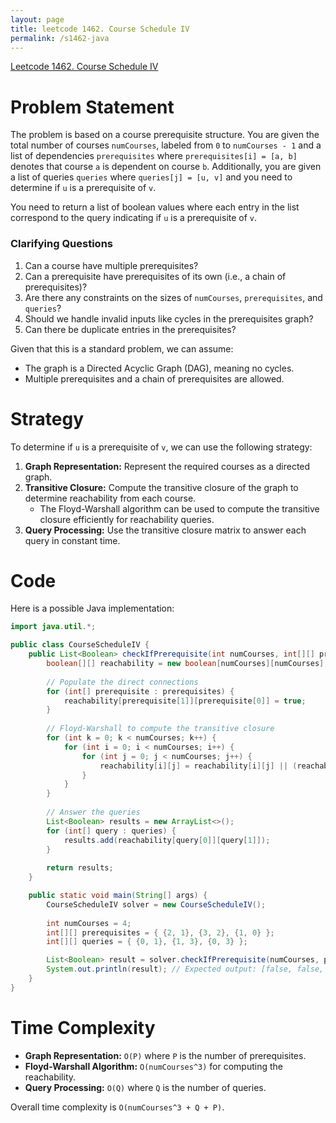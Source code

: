 ```yaml
---
layout: page
title: leetcode 1462. Course Schedule IV
permalink: /s1462-java
---
```

[Leetcode 1462. Course Schedule IV](https://algoadvance.github.io/algoadvance/l1462)
# Problem Statement

The problem is based on a course prerequisite structure. You are given the total number of courses `numCourses`, labeled from `0` to `numCourses - 1` and a list of dependencies `prerequisites` where `prerequisites[i] = [a, b]` denotes that course `a` is dependent on course `b`. Additionally, you are given a list of queries `queries` where `queries[j] = [u, v]` and you need to determine if `u` is a prerequisite of `v`.

You need to return a list of boolean values where each entry in the list correspond to the query indicating if `u` is a prerequisite of `v`.

### Clarifying Questions

1. Can a course have multiple prerequisites?
2. Can a prerequisite have prerequisites of its own (i.e., a chain of prerequisites)?
3. Are there any constraints on the sizes of `numCourses`, `prerequisites`, and `queries`?
4. Should we handle invalid inputs like cycles in the prerequisites graph?
5. Can there be duplicate entries in the prerequisites?

Given that this is a standard problem, we can assume:
- The graph is a Directed Acyclic Graph (DAG), meaning no cycles.
- Multiple prerequisites and a chain of prerequisites are allowed.
  
# Strategy

To determine if `u` is a prerequisite of `v`, we can use the following strategy:
1. **Graph Representation:** Represent the required courses as a directed graph.
2. **Transitive Closure:** Compute the transitive closure of the graph to determine reachability from each course.
   - The Floyd-Warshall algorithm can be used to compute the transitive closure efficiently for reachability queries.
3. **Query Processing:** Use the transitive closure matrix to answer each query in constant time.

# Code

Here is a possible Java implementation:

```java
import java.util.*;

public class CourseScheduleIV {
    public List<Boolean> checkIfPrerequisite(int numCourses, int[][] prerequisites, int[][] queries) {
        boolean[][] reachability = new boolean[numCourses][numCourses];
        
        // Populate the direct connections
        for (int[] prerequisite : prerequisites) {
            reachability[prerequisite[1]][prerequisite[0]] = true;
        }
        
        // Floyd-Warshall to compute the transitive closure
        for (int k = 0; k < numCourses; k++) {
            for (int i = 0; i < numCourses; i++) {
                for (int j = 0; j < numCourses; j++) {
                    reachability[i][j] = reachability[i][j] || (reachability[i][k] && reachability[k][j]);
                }
            }
        }
        
        // Answer the queries
        List<Boolean> results = new ArrayList<>();
        for (int[] query : queries) {
            results.add(reachability[query[0]][query[1]]);
        }
        
        return results;
    }

    public static void main(String[] args) {
        CourseScheduleIV solver = new CourseScheduleIV();
        
        int numCourses = 4;
        int[][] prerequisites = { {2, 1}, {3, 2}, {1, 0} };
        int[][] queries = { {0, 1}, {1, 3}, {0, 3} };

        List<Boolean> result = solver.checkIfPrerequisite(numCourses, prerequisites, queries);
        System.out.println(result); // Expected output: [false, false, false]
    }
}
```

# Time Complexity

- **Graph Representation:** `O(P)` where `P` is the number of prerequisites.
- **Floyd-Warshall Algorithm:** `O(numCourses^3)` for computing the reachability.
- **Query Processing:** `O(Q)` where `Q` is the number of queries.

Overall time complexity is `O(numCourses^3 + Q + P)`.